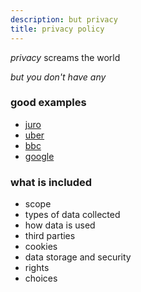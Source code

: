 ```yaml
---
description: but privacy
title: privacy policy
---
```

_privacy_ screams the world

_but you don't have any_

### good examples

- [juro](https://juro.com/policy.html)
- [uber](https://privacy.uber.com/policy)
- [bbc](https://www.bbc.co.uk/usingthebbc/privacy/)
- [google](https://policies.google.com/privacy)

### what is included

- scope
- types of data collected
- how data is used
- third parties
- cookies
- data storage and security
- rights
- choices